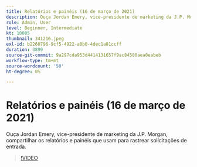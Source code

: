 ```yaml
---
title: Relatórios e painéis (16 de março de 2021)
description: Ouça Jordan Emery, vice-presidente de marketing da J.P. Morgan, compartilhar os relatórios e painéis que usam para rastrear solicitações de entrada.
role: Admin, User
level: Beginner, Intermediate
kt: 10005
thumbnail: 341216.jpeg
exl-id: b2260796-9cf5-4922-a0b0-4dec1a81ccff
duration: 3899
source-git-commit: 9a297cda953d4414131657f9ac84580aea0eabeb
workflow-type: tm+mt
source-wordcount: '50'
ht-degree: 0%

---
```


# Relatórios e painéis (16 de março de 2021)

Ouça Jordan Emery, vice-presidente de marketing da J.P. Morgan, compartilhar os relatórios e painéis que usam para rastrear solicitações de entrada.

>[!VIDEO](https://video.tv.adobe.com/v/341216/?quality=12&learn=on)
